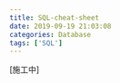 ```yaml
---
title: SQL-cheat-sheet
date: 2019-09-19 21:03:08
categories: Database
tags: ['SQL']
---
```

[施工中]


